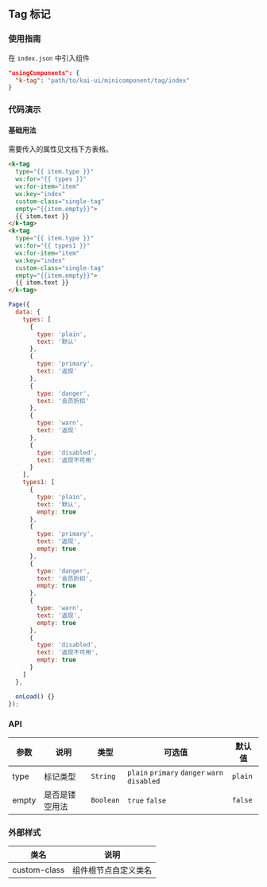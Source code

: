 ## Tag 标记

### 使用指南
在 `index.json` 中引入组件
```json
"usingComponents": {
  "k-tag": "path/to/kai-ui/minicomponent/tag/index"
}
```

### 代码演示

#### 基础用法
需要传入的属性见文档下方表格。

```html
<k-tag 
  type="{{ item.type }}" 
  wx:for="{{ types }}" 
  wx:for-item="item" 
  wx:key="index" 
  custom-class="single-tag" 
  empty="{{item.empty}}">
  {{ item.text }}
</k-tag>
<k-tag 
  type="{{ item.type }}" 
  wx:for="{{ types1 }}" 
  wx:for-item="item" 
  wx:key="index" 
  custom-class="single-tag" 
  empty="{{item.empty}}">
  {{ item.text }}
</k-tag>
```
```javascript
Page({
  data: {
    types: [
      {
        type: 'plain',
        text: '默认'
      },
      {
        type: 'primary',
        text: '返现'
      },
      {
        type: 'danger',
        text: '会员折扣'
      },
      {
        type: 'warn',
        text: '返现'
      },
      {
        type: 'disabled',
        text: '返现不可用'
      }
    ],
    types1: [
      {
        type: 'plain',
        text: '默认',
        empty: true
      },
      {
        type: 'primary',
        text: '返现',
        empty: true
      },
      {
        type: 'danger',
        text: '会员折扣',
        empty: true
      },
      {
        type: 'warn',
        text: '返现',
        empty: true
      },
      {
        type: 'disabled',
        text: '返现不可用',
        empty: true
      }
    ]
  },

  onLoad() {}
});
```

### API

| 参数 | 说明 | 类型 | 可选值 | 默认值 |
|-----------|-----------|-----------|-----------|-------------|
| type | 标记类型 | `String` | `plain` `primary` `danger` `warn` `disabled`| `plain` |
| empty | 是否是镂空用法 | `Boolean` | `true` `false` | `false` |

### 外部样式

| 类名 | 说明 |
|-----------|-----------|
| custom-class | 组件根节点自定义类名 |


